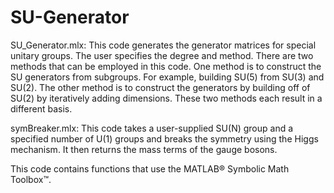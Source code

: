 # SU-Generator
SU_Generator.mlx:
This code generates the generator matrices for special unitary groups. The user specifies the degree and method.
There are two methods that can be employed in this code. One method is to construct the SU generators from subgroups. For example, building SU(5) from SU(3) and SU(2). The other method is to construct the generators by building off of SU(2) by iteratively adding dimensions. These two methods each result in a different basis.

symBreaker.mlx:
This code takes a user-supplied SU(N) group and a specified number of U(1) groups and breaks the symmetry using the Higgs mechanism. It then returns the mass terms of the gauge bosons.

This code contains functions that use the MATLAB® Symbolic Math Toolbox™.
